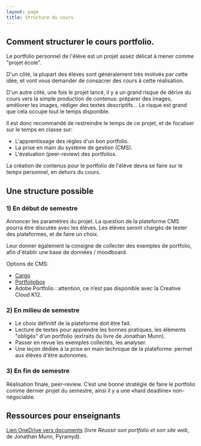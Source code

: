```yaml
---
layout: page
title: Structure du cours
---
```


## Comment structurer le cours portfolio.

Le portfolio personnel de l'élève est un projet assez délicat à mener comme "projet école".

D'un côté, la plupart des élèves sont généralement très motivés par cette idée, et vont vous demander de consacrer des cours à cette réalisation.

D'un autre côté, une fois le projet lancé, il y a un grand risque de dérive du cours vers la simple production de contenus: préparer des images, améliorer les images, rédiger des textes descriptifs... Le risque est grand que cela occupe tout le temps disponible.

Il est donc recommandé de restreindre le temps de ce projet, et de focaliser sur le temps en classe sur:

- L'apprentissage des règles d'un bon portfolio.
- La prise en main du système de gestion (CMS).
- L'évaluation (peer-review) des portfolios.

La création de contenus pour le portfolio de l'élève devra se faire sur le temps personnel, en dehors du cours.

## Une structure possible

### 1) En début de semestre

Annoncer les paramètres du projet. La question de la plateforme CMS pourra être discutée avec les élèves. Les élèves seront chargés de tester des plateformes, et de faire un choix. 

Leur donner également la consigne de collecter des exemples de portfolio, afin d'établir une base de données / moodboard.

Options de CMS:

- [Cargo](https://cargo.site/Students)
- [Portfoliobox](https://www.portfoliobox.net/fr/)
- Adobe Portfolio : attention, ce n’est pas disponible avec la Creative Cloud K12.

### 2) En milieu de semestre

- Le choix définitif de la plateforme doit être fait. 
- Lecture de textes pour apprendre les bonnes pratiques, les éléments "obligés" d'un portfolio (extraits du livre de Jonathan Munn). 
- Passer en revue les exemples collectés, les analyser.
- Une leçon dédiée à la prise en main technique de la plateforme: permet aux élèves d'être autonomes.

### 3) En fin de semestre

Réalisation finale, peer-review. C’est une bonne stratégie de faire le portfolio comme dernier projet du semestre, ainsi il y a une «hard deadline» non-négociable.

## Ressources pour enseignants

[Lien OneDrive vers documents](https://eduvaud-my.sharepoint.com/:f:/g/personal/pr51kln_eduvaud_ch/Eh0E_y-u04BAjNduAb9YVtsBk-_ocwr3eINJVZ46fxGVYw) (livre *Réussir son portfolio et son site web*, de Jonathan Munn, Pyramyd).